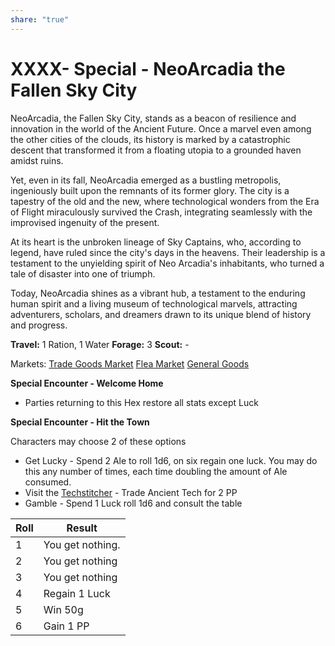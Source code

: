 ```yaml
---
share: "true"
---
```


# **XXXX- Special - NeoArcadia the Fallen Sky City**

NeoArcadia, the Fallen Sky City, stands as a beacon of resilience and innovation in the world of the Ancient Future. Once a marvel even among the other cities of the clouds, its history is marked by a catastrophic descent that transformed it from a floating utopia to a grounded haven amidst ruins. 

Yet, even in its fall, NeoArcadia emerged as a bustling metropolis, ingeniously built upon the remnants of its former glory. The city is a tapestry of the old and the new, where technological wonders from the Era of Flight miraculously survived the Crash, integrating seamlessly with the improvised ingenuity of the present. 

At its heart is the unbroken lineage of Sky Captains, who, according to legend, have ruled since the city's days in the heavens. Their leadership is a testament to the unyielding spirit of Neo Arcadia's inhabitants, who turned a tale of disaster into one of triumph. 

Today, NeoArcadia shines as a vibrant hub, a testament to the enduring human spirit and a living museum of technological marvels, attracting adventurers, scholars, and dreamers drawn to its unique blend of history and progress.

**Travel:** 1 Ration, 1 Water
**Forage:** 3
**Scout:** -

Markets:
[Trade Goods Market](./Trade%20Goods%20Market.md)
[Flea Market](./Flea%20Market.md)
[General Goods](./General%20Goods.md)

**Special Encounter - Welcome Home**

- Parties returning to this Hex restore all stats except Luck

**Special Encounter - Hit the Town**

Characters may choose 2 of these options
- Get Lucky - Spend 2 Ale to roll 1d6, on six regain one luck. You may do this any number of times, each time doubling the amount of Ale consumed.
- Visit the [Techstitcher](./Techstitcher.html) - Trade Ancient Tech for 2 PP
- Gamble - Spend 1 Luck roll 1d6 and consult the table

| Roll | Result |
| ---- | ---- |
| 1 | You get nothing. |
| 2 | You get nothing |
| 3 | You get nothing |
| 4 | Regain 1 Luck |
| 5 | Win 50g |
| 6 | Gain 1 PP |

